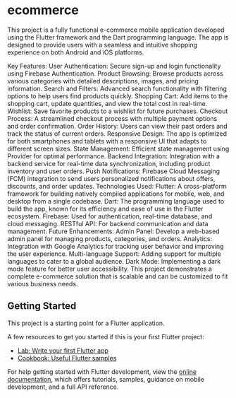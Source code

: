# ecommerce

This project is a fully functional e-commerce mobile application developed using the Flutter framework and the Dart programming language. The app is designed to provide users with a seamless and intuitive shopping experience on both Android and iOS platforms.

Key Features:
User Authentication: Secure sign-up and login functionality using Firebase Authentication.
Product Browsing: Browse products across various categories with detailed descriptions, images, and pricing information.
Search and Filters: Advanced search functionality with filtering options to help users find products quickly.
Shopping Cart: Add items to the shopping cart, update quantities, and view the total cost in real-time.
Wishlist: Save favorite products to a wishlist for future purchases.
Checkout Process: A streamlined checkout process with multiple payment options and order confirmation.
Order History: Users can view their past orders and track the status of current orders.
Responsive Design: The app is optimized for both smartphones and tablets with a responsive UI that adapts to different screen sizes.
State Management: Efficient state management using Provider for optimal performance.
Backend Integration: Integration with a backend service for real-time data synchronization, including product inventory and user orders.
Push Notifications: Firebase Cloud Messaging (FCM) integration to send users personalized notifications about offers, discounts, and order updates.
Technologies Used:
Flutter: A cross-platform framework for building natively compiled applications for mobile, web, and desktop from a single codebase.
Dart: The programming language used to build the app, known for its efficiency and ease of use in the Flutter ecosystem.
Firebase: Used for authentication, real-time database, and cloud messaging.
RESTful API: For backend communication and data management.
Future Enhancements:
Admin Panel: Develop a web-based admin panel for managing products, categories, and orders.
Analytics: Integration with Google Analytics for tracking user behavior and improving the user experience.
Multi-language Support: Adding support for multiple languages to cater to a global audience.
Dark Mode: Implementing a dark mode feature for better user accessibility.
This project demonstrates a complete e-commerce solution that is scalable and can be customized to fit various business needs.

## Getting Started

This project is a starting point for a Flutter application.

A few resources to get you started if this is your first Flutter project:

- [Lab: Write your first Flutter app](https://docs.flutter.dev/get-started/codelab)
- [Cookbook: Useful Flutter samples](https://docs.flutter.dev/cookbook)

For help getting started with Flutter development, view the
[online documentation](https://docs.flutter.dev/), which offers tutorials,
samples, guidance on mobile development, and a full API reference.
